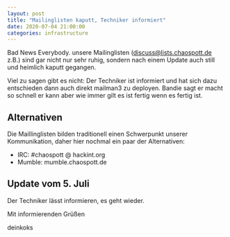 ```yaml
---
layout: post
title: "Mailinglisten kaputt, Techniker informiert"
date: 2020-07-04 21:00:00
categories: infrastructure
---
```

Bad News Everybody.
unsere Mailinglisten (discuss@lists.chaospott.de z.B.) sind gar nicht nur sehr ruhig, sondern nach einem Update auch still und heimlich kaputt gegangen.

Viel zu sagen gibt es nicht: Der Techniker ist informiert und hat sich dazu entschieden dann auch direkt mailman3 zu deployen.
Bandie sagt er macht so schnell er kann aber wie immer gilt es ist fertig wenn es fertig ist.

## Alternativen
Die Maillinglisten bilden traditionell einen Schwerpunkt unserer Kommunikation, daher hier nochmal ein paar der Alternativen:
* IRC: #chaospott @ hackint.org
* Mumble: mumble.chaospott.de

## Update vom 5. Juli
Der Techniker lässt informieren, es geht wieder.

Mit informierenden Grüßen

deinkoks
